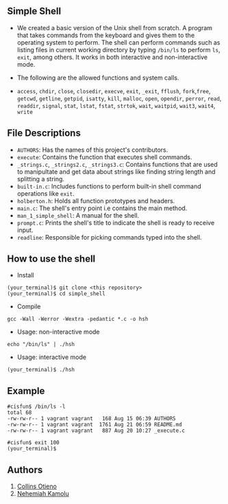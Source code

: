 ## Simple Shell

- We created a basic version of the Unix shell from scratch. A program that takes commands from the keyboard and gives them to the operating system to perform. The shell can perform commands such as listing files in current working directory by typing `/bin/ls`  to perform `ls`, `exit`, among others. It works in both interactive and non-interactive mode.

- The following are the allowed functions and system calls.
- `access`, `chdir`, `close`, `closedir`, `execve`, `exit`, `_exit`, `fflush`, `fork`,`free`, `getcwd`, `getline`, `getpid`, `isatty`, `kill`, `malloc`, `open`, `opendir`, `perror`, `read`, `readdir`, `signal`, `stat`, `lstat`, `fstat`, `strtok`, `wait`, `waitpid`, `wait3`, `wait4`, `write`

## File Descriptions

- `AUTHORS`: Has the names of this project's contributors.
- ```execute```: Contains the function that executes shell commands.
- `_strings.c`, `_strings2.c`, `_strings3.c`: Contains functions that are used to manipultate and get data about strings like finding string length and splitting a string.
- `built-in.c`: Includes functions to perform built-in shell command operations like `exit`.
- `holberton.h`: Holds all function prototypes and headers.
- `main.c`: The shell's entry point i.e contains the main method.
- `man_1_simple_shell`: A manual for the shell.
- `prompt.c`: Prints the shell's title to indicate the shell is ready to receive input.
- `readline`: Responsible for picking commands typed into the shell.

## How to use the shell

- Install

```
(your_terminal)$ git clone <this repository>
(your_terminal)$ cd simple_shell
```
- Compile

```
gcc -Wall -Werror -Wextra -pedantic *.c -o hsh
```

- Usage: non-interactive mode

```
echo "/bin/ls" | ./hsh
```

- Usage: interactive mode

```
(your_terminal)$ ./hsh
```

## Example

```
#cisfun$ /bin/ls -l
total 68
-rw-rw-r-- 1 vagrant vagrant   168 Aug 15 06:39 AUTHORS
-rw-rw-r-- 1 vagrant vagrant  1761 Aug 21 06:59 README.md
-rw-rw-r-- 1 vagrant vagrant   887 Aug 20 10:27 _execute.c

#cisfun$ exit 100
(your_terminal)$
```

## Authors
1. [Collins Otieno](https://github.com/collin-5)
2. [Nehemiah Kamolu](https://github.com/knehe/)
